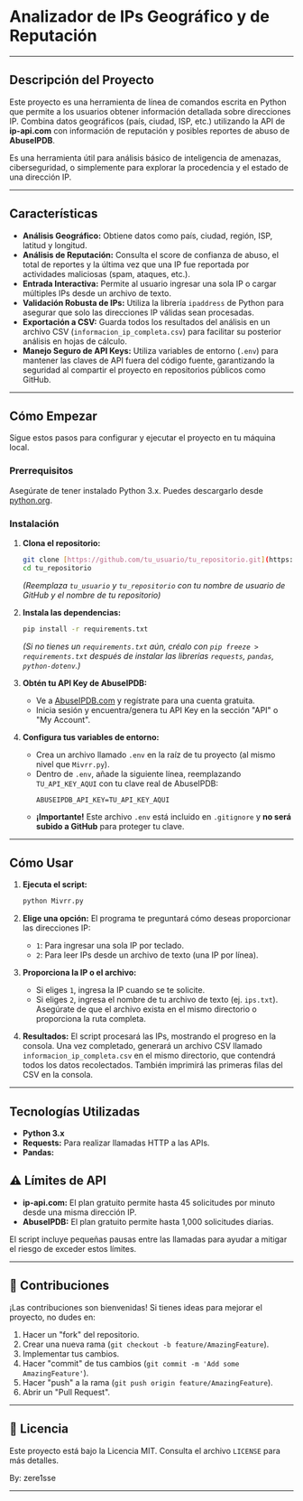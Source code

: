 # Analizador de IPs Geográfico y de Reputación

---

##  Descripción del Proyecto

Este proyecto es una herramienta de línea de comandos escrita en Python que permite a los usuarios obtener información detallada sobre direcciones IP. Combina datos geográficos (país, ciudad, ISP, etc.) utilizando la API de **ip-api.com** con información de reputación y posibles reportes de abuso de **AbuseIPDB**.

Es una herramienta útil para análisis básico de inteligencia de amenazas, ciberseguridad, o simplemente para explorar la procedencia y el estado de una dirección IP.

---

##  Características

* **Análisis Geográfico:** Obtiene datos como país, ciudad, región, ISP, latitud y longitud.
* **Análisis de Reputación:** Consulta el score de confianza de abuso, el total de reportes y la última vez que una IP fue reportada por actividades maliciosas (spam, ataques, etc.).
* **Entrada Interactiva:** Permite al usuario ingresar una sola IP o cargar múltiples IPs desde un archivo de texto.
* **Validación Robusta de IPs:** Utiliza la librería `ipaddress` de Python para asegurar que solo las direcciones IP válidas sean procesadas.
* **Exportación a CSV:** Guarda todos los resultados del análisis en un archivo CSV (`informacion_ip_completa.csv`) para facilitar su posterior análisis en hojas de cálculo.
* **Manejo Seguro de API Keys:** Utiliza variables de entorno (`.env`) para mantener las claves de API fuera del código fuente, garantizando la seguridad al compartir el proyecto en repositorios públicos como GitHub.

---

##  Cómo Empezar

Sigue estos pasos para configurar y ejecutar el proyecto en tu máquina local.

### Prerrequisitos

Asegúrate de tener instalado Python 3.x. Puedes descargarlo desde [python.org](https://www.python.org/downloads/).

### Instalación

1.  **Clona el repositorio:**
    ```bash
    git clone [https://github.com/tu_usuario/tu_repositorio.git](https://github.com/tu_usuario/tu_repositorio.git)
    cd tu_repositorio
    ```
    *(Reemplaza `tu_usuario` y `tu_repositorio` con tu nombre de usuario de GitHub y el nombre de tu repositorio)*

2.  **Instala las dependencias:**
    ```bash
    pip install -r requirements.txt
    ```
    *(Si no tienes un `requirements.txt` aún, créalo con `pip freeze > requirements.txt` después de instalar las librerías `requests`, `pandas`, `python-dotenv`.)*

3.  **Obtén tu API Key de AbuseIPDB:**
    * Ve a [AbuseIPDB.com](https://www.abuseipdb.com/) y regístrate para una cuenta gratuita.
    * Inicia sesión y encuentra/genera tu API Key en la sección "API" o "My Account".

4.  **Configura tus variables de entorno:**
    * Crea un archivo llamado `.env` en la raíz de tu proyecto (al mismo nivel que `Mivrr.py`).
    * Dentro de `.env`, añade la siguiente línea, reemplazando `TU_API_KEY_AQUI` con tu clave real de AbuseIPDB:
        ```
        ABUSEIPDB_API_KEY=TU_API_KEY_AQUI
        ```
    * **¡Importante!** Este archivo `.env` está incluido en `.gitignore` y **no será subido a GitHub** para proteger tu clave.

---

##  Cómo Usar

1.  **Ejecuta el script:**
    ```bash
    python Mivrr.py
    ```

2.  **Elige una opción:** El programa te preguntará cómo deseas proporcionar las direcciones IP:
    * `1`: Para ingresar una sola IP por teclado.
    * `2`: Para leer IPs desde un archivo de texto (una IP por línea).

3.  **Proporciona la IP o el archivo:**
    * Si eliges `1`, ingresa la IP cuando se te solicite.
    * Si eliges `2`, ingresa el nombre de tu archivo de texto (ej. `ips.txt`). Asegúrate de que el archivo exista en el mismo directorio o proporciona la ruta completa.

4.  **Resultados:** El script procesará las IPs, mostrando el progreso en la consola. Una vez completado, generará un archivo CSV llamado `informacion_ip_completa.csv` en el mismo directorio, que contendrá todos los datos recolectados. También imprimirá las primeras filas del CSV en la consola.

---

##  Tecnologías Utilizadas

* **Python 3.x**
* **Requests:** Para realizar llamadas HTTP a las APIs.
* **Pandas:**

## ⚠️ Límites de API

* **ip-api.com:** El plan gratuito permite hasta 45 solicitudes por minuto desde una misma dirección IP.
* **AbuseIPDB:** El plan gratuito permite hasta 1,000 solicitudes diarias.

El script incluye pequeñas pausas entre las llamadas para ayudar a mitigar el riesgo de exceder estos límites.

---

## 🤝 Contribuciones

¡Las contribuciones son bienvenidas! Si tienes ideas para mejorar el proyecto, no dudes en:

1.  Hacer un "fork" del repositorio.
2.  Crear una nueva rama (`git checkout -b feature/AmazingFeature`).
3.  Implementar tus cambios.
4.  Hacer "commit" de tus cambios (`git commit -m 'Add some AmazingFeature'`).
5.  Hacer "push" a la rama (`git push origin feature/AmazingFeature`).
6.  Abrir un "Pull Request".

---

## 📄 Licencia

Este proyecto está bajo la Licencia MIT. Consulta el archivo `LICENSE` para más detalles.

By: zere1sse

---
